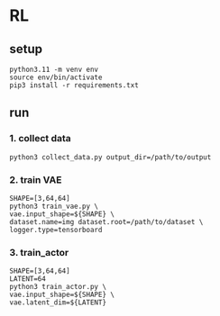 # RL

## setup
```shell
python3.11 -m venv env
source env/bin/activate
pip3 install -r requirements.txt
```

## run

### 1. collect data
```shell
python3 collect_data.py output_dir=/path/to/output
```

### 2. train VAE
```shell
SHAPE=[3,64,64]
python3 train_vae.py \
vae.input_shape=${SHAPE} \
dataset.name=img dataset.root=/path/to/dataset \
logger.type=tensorboard 
```

### 3. train_actor
```shell
SHAPE=[3,64,64]
LATENT=64
python3 train_actor.py \
vae.input_shape=${SHAPE} \
vae.latent_dim=${LATENT}

```